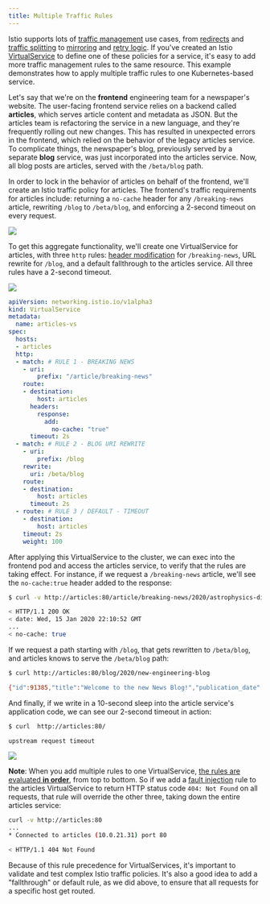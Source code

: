 ```yaml
---
title: Multiple Traffic Rules
---
```


Istio supports lots of [traffic management](https://istio.io/docs/concepts/traffic-management/) use cases, from [redirects](https://istio.io/docs/reference/config/networking/virtual-service/#HTTPRewrite) and [traffic splitting](https://istio.io/docs/tasks/traffic-management/traffic-shifting/) to [mirroring](https://istio.io/docs/tasks/traffic-management/mirroring/) and [retry logic](https://istio.io/docs/concepts/traffic-management/#retries). If you've created an Istio [VirtualService](https://istio.io/docs/reference/config/networking/virtual-service/) to define one of these policies for a service, it's easy to add more traffic management rules to the same resource. This example demonstrates how to apply multiple traffic rules to one Kubernetes-based service.

Let's say that we're on the **frontend** engineering team for a newspaper's website. The user-facing frontend service relies on a backend called **articles**, which serves article content and metadata as JSON. But the articles team is refactoring the service in a new language, and they're frequently rolling out new changes. This has resulted in unexpected errors in the frontend, which relied on the behavior of the legacy articles service. To complicate things, the newspaper's blog, previously served by a separate **blog** service, was just incorporated into the articles service. Now, all blog posts are articles, served with the `/beta/blog` path.

In order to lock in the behavior of articles on behalf of the frontend, we'll create an Istio traffic policy for articles. The frontend's traffic requirements for articles include: returning a `no-cache` header for any `/breaking-news` article, rewriting `/blog` to `/beta/blog`, and enforcing a 2-second timeout on every request.

![](/images/multiple-functionality.png)

To get this aggregate functionality, we'll create one VirtualService for articles, with three `http` rules: [header modification](/modify-response-headers) for `/breaking-news`, URL rewrite for `/blog`, and a default fallthrough to the articles service. All three rules have a 2-second timeout.

![](/images/multiple-vs.png)


```YAML
apiVersion: networking.istio.io/v1alpha3
kind: VirtualService
metadata:
  name: articles-vs
spec:
  hosts:
  - articles
  http:
  - match: # RULE 1 - BREAKING NEWS
    - uri:
        prefix: "/article/breaking-news"
    route:
    - destination:
        host: articles
      headers:
        response:
          add:
            no-cache: "true"
      timeout: 2s
  - match: # RULE 2 - BLOG URI REWRITE
    - uri:
        prefix: /blog
    rewrite:
      uri: /beta/blog
    route:
    - destination:
        host: articles
      timeout: 2s
  - route: # RULE 3 / DEFAULT - TIMEOUT
    - destination:
        host: articles
    timeout: 2s
    weight: 100
```

After applying this VirtualService to the cluster, we can exec into the frontend pod and access the articles service, to verify that the rules are taking effect. For instance, if we request a `/breaking-news` article, we'll see the `no-cache:true` header added to the response:

```bash
$ curl -v http://articles:80/article/breaking-news/2020/astrophysics-discovery

< HTTP/1.1 200 OK
< date: Wed, 15 Jan 2020 22:10:52 GMT
...
< no-cache: true
```

If we request a path starting with `/blog`, that gets rewritten to `/beta/blog`, and articles knows to serve the `/beta/blog` path:

```bash
$ curl http://articles:80/blog/2020/new-engineering-blog

{"id":91385,"title":"Welcome to the new News Blog!","publication_date":"2020-01-07T11:45:26.371Z","byline":"The Engineering Team","article_text":"This is our redesigned blog."}
```

And finally, if we write in a 10-second sleep into the article service's application code, we can see our 2-second timeout in action:

```bash
$ curl  http://articles:80/

upstream request timeout
```

![](/images/multiple-fault.png)

**Note**: When you add multiple rules to one VirtualService, [the rules are evaluated **in order**](https://istio.io/docs/concepts/traffic-management/#routing-rule-precedence), from top to bottom. So if we add a [fault injection](https://istio.io/docs/tasks/traffic-management/fault-injection/#injecting-an-http-abort-fault) rule to the articles VirtualService to return HTTP status code `404: Not Found` on all requests, that rule will override the other three, taking down the entire articles service:

```bash
curl -v http://articles:80
...
* Connected to articles (10.0.21.31) port 80

< HTTP/1.1 404 Not Found
```

Because of this rule precedence for VirtualServices, it's important to validate and test complex Istio traffic policies. It's also a good idea to add a "fallthrough" or default rule, as we did above, to ensure that all requests for a specific host get routed.